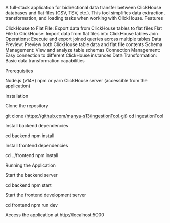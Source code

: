 A full-stack application for bidirectional data transfer between ClickHouse databases and flat files (CSV, TSV, etc.). This tool simplifies data extraction, transformation, and loading tasks when working with ClickHouse.
Features

ClickHouse to Flat File: Export data from ClickHouse tables to flat files
Flat File to ClickHouse: Import data from flat files into ClickHouse tables
Join Operations: Execute and export joined queries across multiple tables
Data Preview: Preview both ClickHouse table data and flat file contents
Schema Management: View and analyze table schemas
Connection Management: Easy connection to different ClickHouse instances
Data Transformation: Basic data transformation capabilities

Prerequisites

Node.js (v14+)
npm or yarn
ClickHouse server (accessible from the application)

Installation

Clone the repository

git clone (https://github.com/manya-s13/ingestionTool.git)
cd ingestionTool

Install backend dependencies

cd backend
npm install

Install frontend dependencies

cd ../frontend
npm install

Running the Application

Start the backend server

cd backend
npm start

Start the frontend development server

cd frontend
npm run dev

Access the application at http://localhost:5000

